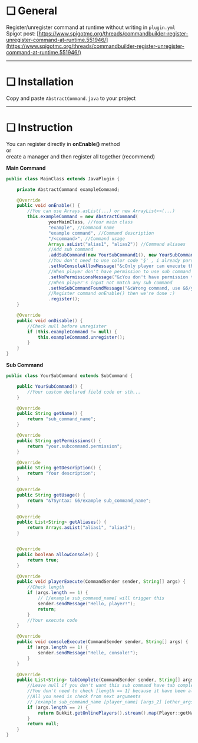 # ❏ General

Register/unregister command at runtime without writing in ``plugin.yml``
<br>Spigot post: [https://www.spigotmc.org/threads/commandbuilder-register-unregister-command-at-runtime.551946/](https://www.spigotmc.org/threads/commandbuilder-register-unregister-command-at-runtime.551946/)
***

# ❏ Installation

Copy and paste `AbstractCommand.java` to your project
***

# ❏ Instruction

You can register directly in **onEnable()** method
<br>or 
<br>create a manager and then register all together (recommend)
<br>

**Main Command**

```java
public class MainClass extends JavaPlugin {

    private AbstractCommand exampleCommand;

    @Override
    public void onEnable() {
        //You can use Arrays.asList(...) or new ArrayList<>(...)
        this.exampleCommand = new AbstractCommand(
                yourMainClass, //Your main class
                "example", //Command name
                "example command", //Command description
                "/<command>", //Command usage
                Arrays.asList("alias1", "alias2")) //Command aliases
                //Add sub command
                .addSubCommand(new YourSubCommand1(), new YourSubCommand2())
                //You don't need to use color code '§' , i already parse it inside
                .setNoConsoleAllowMessage("&cOnly player can execute this command")
                //When player don't have permission to use sub command
                .setNoPermissionsMessage("&cYou don't have permission to use this command")
                //When player's input not match any sub command
                .setNoSubCommandFoundMessage("&cWrong command, use &6/yourCommand help &cto view more!")
                //Register command onEnable() then we're done :)
                .register();
    }

    @Override
    public void onDisable() {
        //Check null before unregister
        if (this.exampleCommand != null) {
            this.exampleCommand.unregister();
        }
    }
}
```


**Sub Command**

```java
public class YourSubCommand extends SubCommand {

    public YourSubCommand() {
        //Your custom declared field code or sth...
    }

    @Override
    public String getName() {
        return "sub_command_name";
    }

    @Override
    public String getPermissions() {
        return "your.subcommand.permission";
    }

    @Override
    public String getDescription() {
        return "Your description";
    }

    @Override
    public String getUsage() {
        return "&7Syntax: &6/example sub_command_name";
    }

    @Override
    public List<String> getAliases() {
        return Arrays.asList("alias1", "alias2");
    }


    @Override
    public boolean allowConsole() {
        return true;
    }

    @Override
    public void playerExecute(CommandSender sender, String[] args) {
        //Check length
        if (args.length == 1) {
            // [/example sub_command_name] will trigger this
            sender.sendMessage("Hello, player!");
            return;
        }
        //Your execute code
    }

    @Override
    public void consoleExecute(CommandSender sender, String[] args) {
        if (args.length == 1) {
            sender.sendMessage("Helle, console!");
        }
    }

    @Override
    public List<String> tabComplete(CommandSender sender, String[] args) {
        //Leave null if you don't want this sub command have tab complete
        //You don't need to check [length == 1] because it have been already executed
        //All you need is check from next arguments
        // /example sub_command_name [player_name] [args_2] [other_args]...
        if (args.length == 2) {
            return Bukkit.getOnlinePlayers().stream().map(Player::getName).collect(Collectors.toList());
        }
        return null;
    }
}
```
